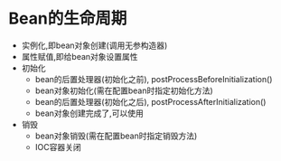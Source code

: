 # Bean的生命周期
  - 实例化,即bean对象创建(调用无参构造器)
  - 属性赋值,即给bean对象设置属性
  - 初始化
    - bean的后置处理器(初始化之前), postProcessBeforeInitialization()
    - bean对象初始化(需在配置bean时指定初始化方法)
    - bean的后置处理器(初始化之后), postProcessAfterInitialization()
    - bean对象创建完成了,可以使用
  - 销毁
    - bean对象销毁(需在配置bean时指定销毁方法)
    - IOC容器关闭

